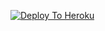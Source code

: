[![Deploy To Heroku](https://www.herokucdn.com/deploy/button.svg)](https://heroku.com/deploy?template=https://github.com/Alonedada/VJ-Txt-Leech-Bot)
